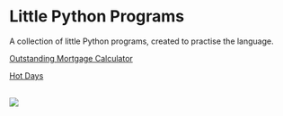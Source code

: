 # Little Python Programs

A collection of little Python programs, created to practise the language.

[Outstanding Mortgage Calculator](https://github.com/milliedavidson/LittlePythonPrograms/blob/main/OutstandingMortgageCalculator.py)

[Hot Days](https://github.com/milliedavidson/LittlePythonPrograms/blob/main/HotDays.py)

<br>

<img src ="https://media.giphy.com/media/3oKIPnAiaMCws8nOsE/giphy.gif"/>